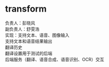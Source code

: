 # transform
负责人：彭晓风  
副负责人：舒雯浩  
实现：支持文本、语音、图像输入  
支持文本和语音结果输出  
翻译历史  
翻译设置用于测试的后端  
后端服务（翻译、语音合成、语音识别、OCR）交互
